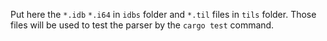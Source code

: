 Put here the `*.idb` `*.i64` in `idbs` folder and `*.til` files in `tils` folder.
Those files will be used to test the parser by the `cargo test` command.
